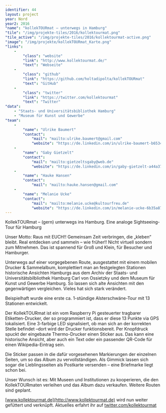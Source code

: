 ```yaml
---
identifier: 44
layout: project
year: Nord
year2: 2016
"name": "kollekTOURmat – unterwegs in Hamburg"
"tile": "/img/projekte-tiles/2016/kollektourmat.png"
"tile_active": "/img/projekte-tiles/2016/kollektourmat-active.png"
"image": "/img/projekte/kollekTOURmat_Karte.png"
"links":
    -
        "class": "website"
        "link": "http://www.kollektourmat.de/"
        "text": "Webseite"
    -
        "class": "github"
        "link": "https://github.com/holtadipolta/kollekTOURmat"
        "text": "GitHub"
    -
        "class": "twitter"
        "link": "https://twitter.com/kollektourmat"
        "text": "Twitter"
"data":
    - "Staats- und Universitätsbibliothek Hamburg"
    - "Museum für Kunst und Gewerbe"
"team":
    -
        "name": "Ulrike Baumert"
        "contact":
            "mail": "mailto:ulrike.baumert@gmail.com"
            "website": "https://de.linkedin.com/in/ulrike-baumert-b6534689"
    -
        "name": "Gaby Gietzelt"
        "contact":
            "mail": "mailto:gietzeltsgaby@web.de"
            "website": "https://de.linkedin.com/in/gaby-gietzelt-a44a3756"
    -
        "name": "Hauke Hansen"
        "contact":
            "mail": "mailto:hauke.hansen@gmail.com"
    -
        "name": "Melanie Ucke"
        "contact":
            "mail": "mailto:melanie.ucke@kultourfreu.de"
            "website": "https://de.linkedin.com/in/melanie-ucke-6b35a87a"
---
```

KollekTOURmat – (gern) unterwegs ins Hamburg.
Eine analoge Sightseeing-Tour für Hamburg

Unser Motto:
Raus mit EUCH!! Gemeinsam Zeit verbringen, die „kleben“ bleibt. Real entdecken und sammeln – wie früher!! Nicht virtuell sondern zum Mitnehmen. Das ist spannend für Groß und Klein, für Besucher und Hamburger.

Unterwegs auf einer vorgegebenen Route, ausgestattet mit einem mobilen Drucker & Sammelalbum, komplettiert man an festgelegten Stationen historische Ansichten Hamburgs aus dem Archiv der Staats- und Universitätsbilbliothek Hamburg Carl von Ossietzky und dem Museum für Kunst und Gewerbe Hamburg. So lassen sich alte Ansichten mit den gegenwärtigen vergleichen. Vieles hat sich stark verändert.

Beispielhaft wurde eine erste ca. 1-stündige Alsterschwäne-Tour mit 13 Stationen entwickelt.

Der KollekTOURmat ist ein vom Raspberry Pi gesteuerter tragbarer Etiketten-Drucker, der so programmiert ist, dass er diese 13 Punkte via GPS lokalisiert. Eine 3-farbige LED signalisiert, ob man sich an der korrekten Stelle befindet –dort wird der Drucker funktionsbereit. Per Knopfdruck spuckt der eingebaute Thermo-Drucker einen Sticker aus. Das kann eine historische Ansicht, aber auch ein Text oder ein passender QR-Code für einen Wikipedia-Eintrag sein.

Die Sticker passen in die dafür vorgesehenen Markierungen der einzelnen Seiten, um so das Album zu vervollständigen. Als Gimmick lassen sich sogar die Lieblingsseiten als Postkarte versenden – eine Briefmarke liegt schon bei.

Unser Wunsch ist es: Mit Museen und Institutionen zu kooperieren, die den KollekTOURmaten verleihen und das Album dazu verkaufen. Weitere Routen sind geplant.

[www.kollektourmat.de](http://www.kollektourmat.de) wird nun weiter gefüttert und verknüpft.
Aktuelles erfahrt ihr auf [twitter.com/kollektourmat](https://twitter.com/kollektourmat)
